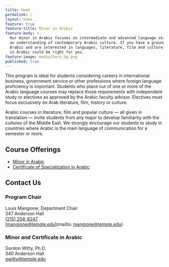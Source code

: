 ```yaml
---
title: Home
permalink: /
layout: home
feature: true
feature-title: Minor in Arabic
feature-body: >-
  Our minor in Arabic focuses on intermediate and advanced language skills and
  an understanding of contemporary Arabic culture. If you have a grounding in
  Arabic and are interested in languages, literature, film and culture, a minor
  in Arabic could be right for you.
feature-image: media/hero_bg.png
published: true
---
```

This program is ideal for students considering careers in international business, government service or other professions where foreign language proficiency is important. Students who place out of one or more of the Arabic language courses may replace those requirements with independent study or electives as approved by the Arabic faculty advisor. Electives must focus exclusively on Arab literature, film, history or culture.

Arabic courses in literature, film and popular culture — all given in translation — invite students from any major to develop familiarity with the cultures of the Middle East. We strongly encourage our students to study in countries where Arabic is the main language of communication for a semester or more.

## Course Offerings

- [Minor in Arabic](http://bulletin.temple.edu/undergraduate/liberal-arts/arabic/arabic-minor/)
- [Certificate of Specialization in Arabic](http://bulletin.temple.edu/undergraduate/liberal-arts/arabic/certificate-specialization-arabic/)

## Contact Us

### Program Chair

Louis Mangione, Department Chair<br />
347 Anderson Hall<br />
[(215) 204-8247](tel:2152048247)<br />
[mangione@temple.edu](mailto: mangione@temple.edu)<br />

### Minor and Certificate in Arabic

Gordon Witty, Ph.D.<br />
340 Anderson Hall <br />
[gwitty@temple.edu](mailto:gwitty@temple.edu)<br />
